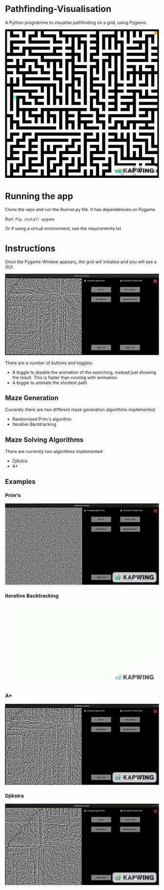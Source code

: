 # Pathfinding-Visualisation
A Python programme to visualise pathfinding on a grid, using Pygame. 

![ Alt text](https://github.com/smithc36-tcd/Pathfinding-Visualisation/blob/master/Images/50x50MazeSolve.gif)

# Running the app 
Clone the repo and run the Runner.py file.
It has dependencies on Pygame.
 
Run: 
`Pip install pygame`

Or if using a virtual environment, see the requirements.txt 

# Instructions
Once the Pygame Window appears, the grid will initialise and you will see a GUI. 

![ Alt text](https://github.com/smithc36-tcd/Pathfinding-Visualisation/blob/master/Images/mainScreen.png)

There are a number of buttons and toggles:
- A toggle to disable the animation of the searching, instead just showing the result. This is faster than running with animation. 
- A toggle to animate the shortest path
 
## Maze Generation
Currently there are two different maze generation algorithms implemented:
- Randomised Prim's algorithm 
- Iterative Backtracking

## Maze Solving Algorithms
There are currently two algorithms implemented:
- Djikstra 
- A* 

## Examples

### Prim's 
![ Alt text](https://github.com/smithc36-tcd/Pathfinding-Visualisation/blob/master/Images/PrimsMaze.gif)
### Iterative Backtracking 
![ Alt text](https://github.com/smithc36-tcd/Pathfinding-Visualisation/blob/master/Images/IBT200.gif)
### A* 
![ Alt text](https://github.com/smithc36-tcd/Pathfinding-Visualisation/blob/master/Images/AstarPrims.gif)
### Djikstra
![ Alt text](https://github.com/smithc36-tcd/Pathfinding-Visualisation/blob/master/Images/djikstrasolve.gif)


